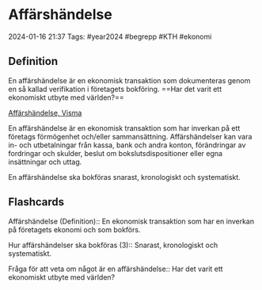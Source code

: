 # Affärshändelse

2024-01-16 21:37
Tags: #year2024 #begrepp #KTH #ekonomi

## Definition

En affärshändelse är en ekonomisk transaktion som dokumenteras genom en så kallad verifikation i företagets bokföring. ==Har det varit ett ekonomiskt utbyte med världen?==

[Affärshändelse, Visma](https://vismaspcs.se/ekonomiska-termer/vad-ar-affarshandelse)

En affärshändelse är en ekonomisk transaktion som har inverkan på ett företags förmögenhet och/eller sammansättning. Affärshändelser kan vara in- och utbetalningar från kassa, bank och andra konton, förändringar av fordringar och skulder, beslut om bokslutsdispositioner eller egna insättningar och uttag.

En affärshändelse ska bokföras snarast, kronologiskt och systematiskt.

## Flashcards

Affärshändelse (Definition):: En ekonomisk transaktion som har en inverkan på företagets ekonomi och som bokförs.
<!--SR:!2024-01-24,3,250!2024-01-26,4,270-->

Hur affärshändelser ska bokföras (3):: Snarast, kronologiskt och systematiskt.
<!--SR:!2024-01-25,3,255!2024-01-26,4,270-->

Fråga för att veta om något är en affärshändelse:: Har det varit ett ekonomiskt utbyte med världen?
<!--SR:!2024-01-26,4,270!2024-01-25,3,250-->
